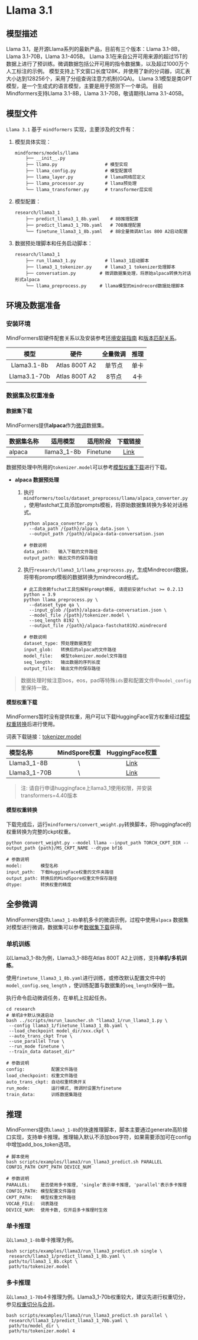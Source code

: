 # Llama 3.1

## 模型描述

Llama 3.1，是开源Llama系列的最新产品，目前有三个版本：Llama 3.1-8B，Llama 3.1-70B，Llama 3.1-405B。
Llama 3.1在来自公开可用来源的超过15T的数据上进行了预训练。微调数据包括公开可用的指令数据集，以及超过1000万个人工标注的示例。
模型支持上下文窗口长度128K，并使用了新的分词器，词汇表大小达到128256个，采用了分组查询注意力机制(GQA)。
Llama 3.1模型是类GPT模型，是一个生成式的语言模型，主要是用于预测下一个单词。
目前Mindformers支持Llama 3.1-8B，Llama 3.1-70B，敬请期待Llama 3.1-405B。

## 模型文件

`Llama 3.1` 基于 `mindformers` 实现，主要涉及的文件有：

1. 模型具体实现：

   ```text
   mindformers/models/llama
       ├── __init__.py
       ├── llama.py                  # 模型实现
       ├── llama_config.py           # 模型配置项
       ├── llama_layer.py            # llama网络层定义
       ├── llama_processor.py        # llama预处理
       └── llama_transformer.py      # transformer层实现
   ```

2. 模型配置：

   ```text
   research/llama3_1
       ├── predict_llama3_1_8b.yaml    # 8B推理配置
       ├── predict_llama3_1_70b.yaml   # 70B推理配置
       └── finetune_llama3_1_8b.yaml   # 8B全量微调Atlas 800 A2启动配置
   ```

3. 数据预处理脚本和任务启动脚本：

   ```text
   research/llama3_1
       ├── run_llama3_1.py           # llama3_1启动脚本
       ├── llama3_1_tokenizer.py     # llama3_1 tokenizer处理脚本
       ├── conversation.py         # 微调数据集处理，将原始alpaca转换为对话形式alpaca
       └── llama_preprocess.py     # llama模型的mindrecord数据处理脚本
   ```

## 环境及数据准备

### 安装环境

MindFormers软硬件配套关系以及安装参考[环境安装指南](../../README.md#源码编译安装)
和[版本匹配关系](../../README.md#版本匹配关系)。

|      模型      |      硬件       | 全量微调 | 推理 |
|:------------:|:-------------:|:----:|:--:|
| Llama3.1-8b  | Atlas 800T A2 | 单节点 | 单卡 |
| Llama3.1-70b | Atlas 800T A2 | 8节点  | 4卡 |

### 数据集及权重准备

#### 数据集下载

MindFormers提供**alpaca**作为[微调](#微调)数据集。

| 数据集名称   |    适用模型     |   适用阶段   |                                      下载链接                                       |
|:--------|:-----------:|:--------:|:-------------------------------------------------------------------------------:|
| alpaca  | llama3_1-8b | Finetune | [Link](https://github.com/tatsu-lab/stanford_alpaca/blob/main/alpaca_data.json) |

数据预处理中所用的`tokenizer.model`可以参考[模型权重下载](#模型权重下载)进行下载。

- **alpaca 数据预处理**

    1. 执行`mindformers/tools/dataset_preprocess/llama/alpaca_converter.py`，使用fastchat工具添加prompts模板，将原始数据集转换为多轮对话格式。

       ```shell
       python alpaca_converter.py \
         --data_path /{path}/alpaca_data.json \
         --output_path /{path}/alpaca-data-conversation.json

       # 参数说明
       data_path:   输入下载的文件路径
       output_path: 输出文件的保存路径
       ```

    2. 执行`research/llama3_1/llama_preprocess.py`，生成Mindrecord数据，将带有prompt模板的数据转换为mindrecord格式。

       ```shell
       # 此工具依赖fschat工具包解析prompt模板, 请提前安装fschat >= 0.2.13 python = 3.9
       python llama_preprocess.py \
         --dataset_type qa \
         --input_glob /{path}/alpaca-data-conversation.json \
         --model_file /{path}/tokenizer.model \
         --seq_length 8192 \
         --output_file /{path}/alpaca-fastchat8192.mindrecord

       # 参数说明
       dataset_type: 预处理数据类型
       input_glob:   转换后的alpaca的文件路径
       model_file:   模型tokenizer.model文件路径
       seq_length:   输出数据的序列长度
       output_file:  输出文件的保存路径
       ```

> 数据处理时候注意bos，eos，pad等特殊`ids`要和配置文件中`model_config`里保持一致。

#### 模型权重下载

MindFormers暂时没有提供权重，用户可以下载HuggingFace官方权重经过[模型权重转换](#模型权重转换)后进行使用。

词表下载链接：[tokenizer.model](https://huggingface.co/meta-llama/Meta-Llama-3.1-8B)

| 模型名称         | MindSpore权重 |                        HuggingFace权重                         |
|:-------------|:-----------:|:------------------------------------------------------------:|
| Llama3_1-8B  |      \      | [Link](https://huggingface.co/meta-llama/Meta-Llama-3.1-8B)  |
| Llama3_1-70B |      \      | [Link](https://huggingface.co/meta-llama/Meta-Llama-3.1-70B) |

> 注: 请自行申请huggingface上llama3_1使用权限，并安装transformers=4.40版本

#### 模型权重转换

下载完成后，运行`mindformers/convert_weight.py`转换脚本，将huggingface的权重转换为完整的ckpt权重。

```shell
python convert_weight.py --model llama --input_path TORCH_CKPT_DIR --output_path {path}/MS_CKPT_NAME --dtype bf16

# 参数说明
model:       模型名称
input_path:  下载HuggingFace权重的文件夹路径
output_path: 转换后的MindSpore权重文件保存路径
dtype:       转换权重的精度
```

## 全参微调

MindFormers提供`Llama3_1-8b`单机多卡的微调示例，过程中使用`alpaca`
数据集对模型进行微调，数据集可以参考[数据集下载](#数据集下载)获得。

### 单机训练

以Llama3_1-8b为例，Llama3_1-8B在Atlas 800T A2上训练，支持**单机/多机训练**。

使用`finetune_llama3_1_8b.yaml`进行训练，或修改默认配置文件中的`model_config.seq_length`
，使训练配置与数据集的`seq_length`保持一致。

执行命令启动微调任务，在单机上拉起任务。

```shell
cd research
# 单机8卡默认快速启动
bash ../scripts/msrun_launcher.sh "llama3_1/run_llama3_1.py \
 --config llama3_1/finetune_llama3_1_8b.yaml \
 --load_checkpoint model_dir/xxx.ckpt \
 --auto_trans_ckpt True \
 --use_parallel True \
 --run_mode finetune \
 --train_data dataset_dir"

# 参数说明
config:          配置文件路径
load_checkpoint: 权重文件路径
auto_trans_ckpt: 自动权重转换开关
run_mode:        运行模式, 微调时设置为finetune
train_data:      训练数据集路径
```

## 推理

MindFormers提供`Llama3_1-8b`的快速推理脚本，脚本主要通过generate高阶接口实现，支持单卡推理。推理输入默认不添加bos字符，如果需要添加可在config中增加add_bos_token选项。

```shell
# 脚本使用
bash scripts/examples/llama3/run_llama3_predict.sh PARALLEL CONFIG_PATH CKPT_PATH DEVICE_NUM

# 参数说明
PARALLEL:    是否使用多卡推理, 'single'表示单卡推理, 'parallel'表示多卡推理
CONFIG_PATH: 模型配置文件路径
CKPT_PATH:   模型权重文件路径
VOCAB_FILE:  词表路径
DEVICE_NUM:  使用卡数, 仅开启多卡推理时生效
```

### 单卡推理

以`Llama3_1-8b`单卡推理为例。

```shell
bash scripts/examples/llama3/run_llama3_predict.sh single \
 research/llama3_1/predict_llama3_1_8b.yaml \
 path/to/llama3_1_8b.ckpt \
 path/to/tokenizer.model
```

### 多卡推理

以`Llama3_1-70b`4卡推理为例。Llama3_1-70b权重较大，建议先进行权重切分，参见[权重切分与合并](../../docs/feature_cards/Transform_Ckpt.md)。

```shell
bash scripts/examples/llama3/run_llama3_predict.sh parallel \
 research/llama3_1/predict_llama3_1_70b.yaml \
 path/to/model_dir \
 path/to/tokenizer.model 4